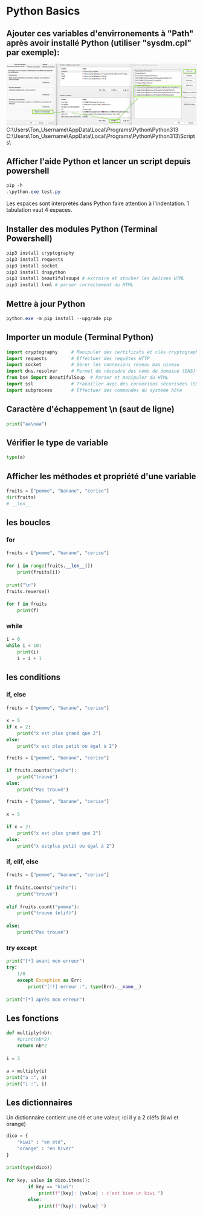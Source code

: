 # Python Basics

## Ajouter ces variables d'envirronements à "Path" après avoir installé Python (utiliser "sysdm.cpl" par exemple):
![alt text](<var env python-1.png>)
C:\Users\Ton_Username\AppData\Local\Programs\Python\Python313\
C:\Users\Ton_Username\AppData\Local\Programs\Python\Python313\Scripts\

## Afficher l'aide Python et lancer un script depuis powershell
```powershell
pip -h
.\python.exe test.py
```
Les espaces sont interprétés dans Python faire attention à l'indentation.
1 tabulation vaut 4 espaces.

## Installer des modules Python (Terminal Powershell)
```powershell
pip3 install cryptography
pip3 install requests
pip3 install socket
pip3 install dnspython
pip3 install beautifulsoup4 # extraire et stocker les balises HTML
pip3 install lxml # parser correctement du HTML

```

## Mettre à jour Python
```powershell
python.exe -m pip install --upgrade pip
```

## Importer un module (Terminal Python)
```python
import cryptography     # Manipuler des certificats et clés cryptographiques
import requests         # Éffectuer des requêtes HTTP
import socket           # Gérer les connexions réseau bas niveau
import dns.resolver     # Permet de résoudre des noms de domaine (DNS)
from bs4 import BeautifulSoup  # Parser et manipuler du HTML
import ssl              # Travailler avec des connexions sécurisées (SSL/TLS)
import subprocess       # Éffectuer des commandes du système hôte
```

## Caractère d'échappement \n (saut de ligne)
```python 
print("aa\naa")
```
## Vérifier le type de variable
```python
type(a)
```

## Afficher les méthodes et propriété d'une variable
```python
fruits = ["pomme", "banane", "cerise"]
dir(fruits)
# __len__
```
## les boucles

### for

```python
fruits = ["pomme", "banane", "cerise"]

for i in range(fruits.__len__())
    print(fruits[i])

print("\n")
fruits.reverse()

for f in fruits
    print(f)
```
### while

```python
i = 0
while i < 10:
    print(i)
    i = i + 1
```

## les conditions

### if, else
```python
fruits = ["pomme", "banane", "cerise"]

x = 5
if x = 2:
    print("x est plus grand que 2")
else:
    print("x est plus petit ou égal à 2")
```

```python
fruits = ["pomme", "banane", "cerise"]

if fruits.counts("peche"):
    print("trouvé")
else:
    print("Pas trouvé")
```

```python
fruits = ["pomme", "banane", "cerise"]

x = 5

if x = 2:
    print("x est plus grand que 2")
else:
    print("x estplus petit ou égal à 2")
```
### if, elif, else
```python
fruits = ["pomme", "banane", "cerise"]

if fruits.counts("peche"):
    print("trouvé")

elif fruits.count("pomme"):
    print("trouvé (elif)")

else:
    print("Pas trouvé")
```
### try except
```python
print("[*] avant mon erreur")
try:
    1/0
    except Exception as Err:
        print("[!!] erreur :", type(Err).__name__)

print("[*] après mon erreur")
```


## Les fonctions 

```python
def multiply(nb):
    #print(nb*2)
    return nb*2

i = 3

a = multiply(i)
print("a :", a)
print("i :", i)
```
## Les dictionnaires 
Un dictionnaire contient une clé et une valeur, ici il y a 2 cléfs (kiwi et orange)

```python
dico = {
    "kiwi" : "en été",
    "orange" : "en hiver"
}

print(type(dico))

for key, value in dico.items():
        if key == "kiwi":
            print(f"{key}: {value} : c'est bien un kiwi ")
        else:
            print(f"{key}: {value} ")
```
